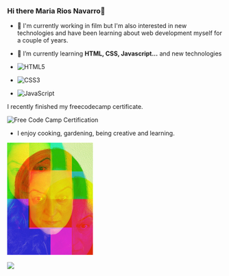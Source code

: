 ### Hi there Maria Rios Navarro👋 
<!--
**MariaRiosNavarro/MariaRiosNavarro** is a ✨ _special_ ✨ repository because its `README.md` (this file) appears on your GitHub profile.-->
	
	
- 🔭 I'm currently working in film but I'm also interested in new technologies and have been learning about web development myself for a couple of years.
- 🌱 I’m currently learning **HTML, CSS, Javascript...** and new technologies 

- ![HTML5](https://img.shields.io/badge/html5-%23E34F26.svg?style=for-the-badge&logo=html5&logoColor=white) 
- ![CSS3](https://img.shields.io/badge/css3-%231572B6.svg?style=for-the-badge&logo=css3&logoColor=white)
- ![JavaScript](https://img.shields.io/badge/javascript-%23323330.svg?style=for-the-badge&logo=javascript&logoColor=%23F7DF1E)

I recently finished my freecodecamp certificate.

![Free Code Camp Certification](https://freecodecamp.org/certification/Propscode/responsive-web-design)

- I enjoy cooking, gardening, being creative and learning.



 <img src="MariaRiosNavarro_Klein.jpg" alt="Marias Foto" width="200px"/>

![](https://img.shields.io/github/gist/stars/MariaRiosNavarro?style=social)





